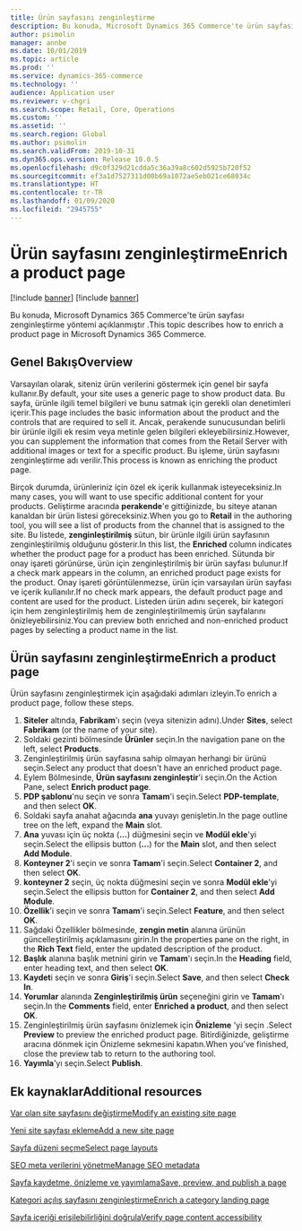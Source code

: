 ```yaml
---
title: Ürün sayfasını zenginleştirme
description: Bu konuda, Microsoft Dynamics 365 Commerce'te ürün sayfası zenginleştirme yöntemi açıklanmıştır .
author: psimolin
manager: annbe
ms.date: 10/01/2019
ms.topic: article
ms.prod: ''
ms.service: dynamics-365-commerce
ms.technology: ''
audience: Application user
ms.reviewer: v-chgri
ms.search.scope: Retail, Core, Operations
ms.custom: ''
ms.assetid: ''
ms.search.region: Global
ms.author: psimolin
ms.search.validFrom: 2019-10-31
ms.dyn365.ops.version: Release 10.0.5
ms.openlocfilehash: d9c0f329d21cdda5c36a39a8c602d5925b720f52
ms.sourcegitcommit: ef3a1d7527311d00b69a1072ae5eb021ce68034c
ms.translationtype: HT
ms.contentlocale: tr-TR
ms.lasthandoff: 01/09/2020
ms.locfileid: "2945755"
---
```

# <a name="enrich-a-product-page"></a><span data-ttu-id="fc0c5-103">Ürün sayfasını zenginleştirme</span><span class="sxs-lookup"><span data-stu-id="fc0c5-103">Enrich a product page</span></span>

[!include [banner](includes/preview-banner.md)]
[!include [banner](includes/banner.md)]

<span data-ttu-id="fc0c5-104">Bu konuda, Microsoft Dynamics 365 Commerce'te ürün sayfası zenginleştirme yöntemi açıklanmıştır .</span><span class="sxs-lookup"><span data-stu-id="fc0c5-104">This topic describes how to enrich a product page in Microsoft Dynamics 365 Commerce.</span></span>

## <a name="overview"></a><span data-ttu-id="fc0c5-105">Genel Bakış</span><span class="sxs-lookup"><span data-stu-id="fc0c5-105">Overview</span></span>

<span data-ttu-id="fc0c5-106">Varsayılan olarak, siteniz ürün verilerini göstermek için genel bir sayfa kullanır.</span><span class="sxs-lookup"><span data-stu-id="fc0c5-106">By default, your site uses a generic page to show product data.</span></span> <span data-ttu-id="fc0c5-107">Bu sayfa, ürünle ilgili temel bilgileri ve bunu satmak için gerekli olan denetimleri içerir.</span><span class="sxs-lookup"><span data-stu-id="fc0c5-107">This page includes the basic information about the product and the controls that are required to sell it.</span></span> <span data-ttu-id="fc0c5-108">Ancak, perakende sunucusundan belirli bir ürünle ilgili ek resim veya metinle gelen bilgileri ekleyebilirsiniz.</span><span class="sxs-lookup"><span data-stu-id="fc0c5-108">However, you can supplement the information that comes from the Retail Server with additional images or text for a specific product.</span></span> <span data-ttu-id="fc0c5-109">Bu işleme, ürün sayfasını zenginleştirme adı verilir.</span><span class="sxs-lookup"><span data-stu-id="fc0c5-109">This process is known as enriching the product page.</span></span>

<span data-ttu-id="fc0c5-110">Birçok durumda, ürünleriniz için özel ek içerik kullanmak isteyeceksiniz.</span><span class="sxs-lookup"><span data-stu-id="fc0c5-110">In many cases, you will want to use specific additional content for your products.</span></span> <span data-ttu-id="fc0c5-111">Geliştirme aracında **perakende**'e gittiğinizde, bu siteye atanan kanaldan bir ürün listesi göreceksiniz.</span><span class="sxs-lookup"><span data-stu-id="fc0c5-111">When you go to **Retail** in the authoring tool, you will see a list of products from the channel that is assigned to the site.</span></span> <span data-ttu-id="fc0c5-112">Bu listede, **zenginleştirilmiş** sütun, bir ürünle ilgili ürün sayfasının zenginleştirilmiş olduğunu gösterir.</span><span class="sxs-lookup"><span data-stu-id="fc0c5-112">In this list, the **Enriched** column indicates whether the product page for a product has been enriched.</span></span> <span data-ttu-id="fc0c5-113">Sütunda bir onay işareti görünürse, ürün için zenginleştirilmiş bir ürün sayfası bulunur.</span><span class="sxs-lookup"><span data-stu-id="fc0c5-113">If a check mark appears in the column, an enriched product page exists for the product.</span></span> <span data-ttu-id="fc0c5-114">Onay işareti görüntülenmezse, ürün için varsayılan ürün sayfası ve içerik kullanılır.</span><span class="sxs-lookup"><span data-stu-id="fc0c5-114">If no check mark appears, the default product page and content are used for the product.</span></span> <span data-ttu-id="fc0c5-115">Listeden ürün adını seçerek, bir kategori için hem zenginleştirilmiş hem de zenginleştirilmemiş ürün sayfalarını önizleyebilirsiniz.</span><span class="sxs-lookup"><span data-stu-id="fc0c5-115">You can preview both enriched and non-enriched product pages by selecting a product name in the list.</span></span>

## <a name="enrich-a-product-page"></a><span data-ttu-id="fc0c5-116">Ürün sayfasını zenginleştirme</span><span class="sxs-lookup"><span data-stu-id="fc0c5-116">Enrich a product page</span></span>

<span data-ttu-id="fc0c5-117">Ürün sayfasını zenginleştirmek için aşağıdaki adımları izleyin.</span><span class="sxs-lookup"><span data-stu-id="fc0c5-117">To enrich a product page, follow these steps.</span></span>

1. <span data-ttu-id="fc0c5-118">**Siteler** altında, **Fabrikam**'ı seçin (veya sitenizin adını).</span><span class="sxs-lookup"><span data-stu-id="fc0c5-118">Under **Sites**, select **Fabrikam** (or the name of your site).</span></span>
1. <span data-ttu-id="fc0c5-119">Soldaki gezinti bölmesinde **Ürünler** seçin.</span><span class="sxs-lookup"><span data-stu-id="fc0c5-119">In the navigation pane on the left, select **Products**.</span></span>
1. <span data-ttu-id="fc0c5-120">Zenginleştirilmiş ürün sayfasına sahip olmayan herhangi bir ürünü seçin.</span><span class="sxs-lookup"><span data-stu-id="fc0c5-120">Select any product that doesn't have an enriched product page.</span></span>
1. <span data-ttu-id="fc0c5-121">Eylem Bölmesinde, **Ürün sayfasını zenginleştir**'i seçin.</span><span class="sxs-lookup"><span data-stu-id="fc0c5-121">On the Action Pane, select **Enrich product page**.</span></span>
1. <span data-ttu-id="fc0c5-122">**PDP şablonu**'nu seçin ve sonra **Tamam**'i seçin.</span><span class="sxs-lookup"><span data-stu-id="fc0c5-122">Select **PDP-template**, and then select **OK**.</span></span>
1. <span data-ttu-id="fc0c5-123">Soldaki sayfa anahat ağacında **ana** yuvayı genişletin.</span><span class="sxs-lookup"><span data-stu-id="fc0c5-123">In the page outline tree on the left, expand the **Main** slot.</span></span>
1. <span data-ttu-id="fc0c5-124">**Ana** yuvası için üç nokta (**...**) düğmesini seçin ve **Modül ekle**'yi seçin.</span><span class="sxs-lookup"><span data-stu-id="fc0c5-124">Select the ellipsis button (**...**) for the **Main** slot, and then select **Add Module**.</span></span>
1. <span data-ttu-id="fc0c5-125">**Konteyner 2**'i seçin ve sonra **Tamam**'i seçin.</span><span class="sxs-lookup"><span data-stu-id="fc0c5-125">Select **Container 2**, and then select **OK**.</span></span>
1. <span data-ttu-id="fc0c5-126">**konteyner 2** seçin, üç nokta düğmesini seçin ve sonra **Modül ekle**'yi seçin.</span><span class="sxs-lookup"><span data-stu-id="fc0c5-126">Select the ellipsis button for **Container 2**, and then select **Add Module**.</span></span>
1. <span data-ttu-id="fc0c5-127">**Özellik**'i seçin ve sonra **Tamam**'i seçin.</span><span class="sxs-lookup"><span data-stu-id="fc0c5-127">Select **Feature**, and then select **OK**.</span></span>
1. <span data-ttu-id="fc0c5-128">Sağdaki Özellikler bölmesinde, **zengin metin** alanına ürünün güncelleştirilmiş açıklamasını girin.</span><span class="sxs-lookup"><span data-stu-id="fc0c5-128">In the properties pane on the right, in the **Rich Text** field, enter the updated description of the product.</span></span>
1. <span data-ttu-id="fc0c5-129">**Başlık** alanına başlık metnini girin ve **Tamam**'ı seçin.</span><span class="sxs-lookup"><span data-stu-id="fc0c5-129">In the **Heading** field, enter heading text, and then select **OK**.</span></span>
1. <span data-ttu-id="fc0c5-130">**Kaydet**i seçin ve sonra **Giriş**'i seçin.</span><span class="sxs-lookup"><span data-stu-id="fc0c5-130">Select **Save**, and then select **Check In**.</span></span>
1. <span data-ttu-id="fc0c5-131">**Yorumlar** alanında **Zenginleştirilmiş ürün** seçeneğini girin ve **Tamam**'ı seçin.</span><span class="sxs-lookup"><span data-stu-id="fc0c5-131">In the **Comments** field, enter **Enriched a product**, and then select **OK**.</span></span>
1. <span data-ttu-id="fc0c5-132">Zenginleştirilmiş ürün sayfasını önizlemek için **Önizleme** 'yi seçin .</span><span class="sxs-lookup"><span data-stu-id="fc0c5-132">Select **Preview** to preview the enriched product page.</span></span> <span data-ttu-id="fc0c5-133">Bitirdiğinizde, geliştirme aracına dönmek için Önizleme sekmesini kapatın.</span><span class="sxs-lookup"><span data-stu-id="fc0c5-133">When you've finished, close the preview tab to return to the authoring tool.</span></span>
1. <span data-ttu-id="fc0c5-134">**Yayımla**'yı seçin.</span><span class="sxs-lookup"><span data-stu-id="fc0c5-134">Select **Publish**.</span></span>

## <a name="additional-resources"></a><span data-ttu-id="fc0c5-135">Ek kaynaklar</span><span class="sxs-lookup"><span data-stu-id="fc0c5-135">Additional resources</span></span>

[<span data-ttu-id="fc0c5-136">Var olan site sayfasını değiştirme</span><span class="sxs-lookup"><span data-stu-id="fc0c5-136">Modify an existing site page</span></span>](modify-existing-page.md)

[<span data-ttu-id="fc0c5-137">Yeni site sayfası ekleme</span><span class="sxs-lookup"><span data-stu-id="fc0c5-137">Add a new site page</span></span>](add-new-page.md)

[<span data-ttu-id="fc0c5-138">Sayfa düzeni seçme</span><span class="sxs-lookup"><span data-stu-id="fc0c5-138">Select page layouts</span></span>](select-page-layouts.md)

[<span data-ttu-id="fc0c5-139">SEO meta verilerini yönetme</span><span class="sxs-lookup"><span data-stu-id="fc0c5-139">Manage SEO metadata</span></span>](manage-seo-metadata.md)

[<span data-ttu-id="fc0c5-140">Sayfa kaydetme, önizleme ve yayımlama</span><span class="sxs-lookup"><span data-stu-id="fc0c5-140">Save, preview, and publish a page</span></span>](save-preview-publish-page.md)

[<span data-ttu-id="fc0c5-141">Kategori açılış sayfasını zenginleştirme</span><span class="sxs-lookup"><span data-stu-id="fc0c5-141">Enrich a category landing page</span></span>](enrich-category-page.md)

[<span data-ttu-id="fc0c5-142">Sayfa içeriği erişilebilirliğini doğrula</span><span class="sxs-lookup"><span data-stu-id="fc0c5-142">Verify page content accessibility</span></span>](verify-accessibility.md)
